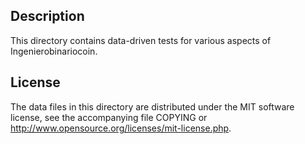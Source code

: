 Description
------------

This directory contains data-driven tests for various aspects of Ingenierobinariocoin.

License
--------

The data files in this directory are distributed under the MIT software
license, see the accompanying file COPYING or
http://www.opensource.org/licenses/mit-license.php.

